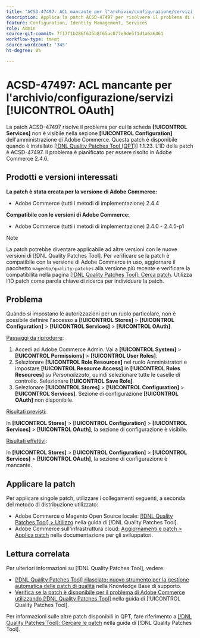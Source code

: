 ```yaml
---
title: "ACSD-47497: ACL mancante per l'archivio/configurazione/servizi [!UICONTROL OAuth]"
description: Applica la patch ACSD-47497 per risolvere il problema di Adobe Commerce quando vengono impostate le autorizzazioni per un particolare ruolo e non puoi definire l’accesso alla sezione di configurazione.
feature: Configuration, Identity Management, Services
role: Admin
source-git-commit: 7f17f1b286f635b8f65ac877e9de5f1d1a6a6461
workflow-type: tm+mt
source-wordcount: '345'
ht-degree: 0%

---
```


# ACSD-47497: ACL mancante per l&#39;archivio/configurazione/servizi [!UICONTROL OAuth]

La patch ACSD-47497 risolve il problema per cui la scheda **[!UICONTROL Services]** non è visibile nella sezione **[!UICONTROL Configuration]** dell&#39;amministrazione di Adobe Commerce. Questa patch è disponibile quando è installato [[!DNL Quality Patches Tool (QPT)]](https://experienceleague.adobe.com/en/docs/commerce-knowledge-base/kb/announcements/commerce-announcements/magento-quality-patches-released-new-tool-to-self-serve-quality-patches) 1.1.23. L’ID della patch è ACSD-47497. Il problema è pianificato per essere risolto in Adobe Commerce 2.4.6.

## Prodotti e versioni interessati

**La patch è stata creata per la versione di Adobe Commerce:**
* Adobe Commerce (tutti i metodi di implementazione) 2.4.4

**Compatibile con le versioni di Adobe Commerce:**
* Adobe Commerce (tutti i metodi di implementazione) 2.4.0 - 2.4.5-p1

>[!NOTE]
>
>La patch potrebbe diventare applicabile ad altre versioni con le nuove versioni di [!DNL Quality Patches Tool]. Per verificare se la patch è compatibile con la versione di Adobe Commerce in uso, aggiornare il pacchetto `magento/quality-patches` alla versione più recente e verificare la compatibilità nella pagina [[!DNL Quality Patches Tool]: Cerca patch](https://experienceleague.adobe.com/tools/commerce-quality-patches/index.html). Utilizza l’ID patch come parola chiave di ricerca per individuare la patch.

## Problema

Quando si impostano le autorizzazioni per un ruolo particolare, non è possibile definire l&#39;accesso a **[!UICONTROL Stores]** > **[!UICONTROL Configuration]** > **[!UICONTROL Services]** > **[!UICONTROL OAuth]**.

<u>Passaggi da riprodurre</u>:

1. Accedi ad Adobe Commerce Admin. Vai a **[!UICONTROL System]** > **[!UICONTROL Permissions]** > **[!UICONTROL User Roles]**.
1. Selezionare **[!UICONTROL Role Resources]** nel ruolo Amministratori e impostare **[!UICONTROL Resource Access]** in **[!UICONTROL Roles Resources]** su _Personalizzato_, quindi selezionare tutte le caselle di controllo. Selezionare **[!UICONTROL Save Role]**.
1. Selezionare **[!UICONTROL Stores]** > **[!UICONTROL Configuration]** > **[!UICONTROL Services]**. Sezione di configurazione **[!UICONTROL OAuth]** non disponibile.

<u>Risultati previsti</u>:

In **[!UICONTROL Stores]** > **[!UICONTROL Configuration]** > **[!UICONTROL Services]** > **[!UICONTROL OAuth]**, la sezione di configurazione è visibile.

<u>Risultati effettivi</u>:

In **[!UICONTROL Stores]** > **[!UICONTROL Configuration]** > **[!UICONTROL Services]** > **[!UICONTROL OAuth]**, la sezione di configurazione è mancante.

## Applicare la patch

Per applicare singole patch, utilizzare i collegamenti seguenti, a seconda del metodo di distribuzione utilizzato:

* Adobe Commerce o Magento Open Source locale: [[!DNL Quality Patches Tool] > Utilizzo](https://experienceleague.adobe.com/docs/commerce-operations/tools/quality-patches-tool/usage.html) nella guida di [!DNL Quality Patches Tool].
* Adobe Commerce sull&#39;infrastruttura cloud: [Aggiornamenti e patch > Applica patch](https://experienceleague.adobe.com/docs/commerce-cloud-service/user-guide/develop/upgrade/apply-patches.html) nella documentazione per gli sviluppatori.

## Lettura correlata

Per ulteriori informazioni su [!DNL Quality Patches Tool], vedere:

* [[!DNL Quality Patches Tool] rilasciato: nuovo strumento per la gestione automatica delle patch di qualità](https://experienceleague.adobe.com/en/docs/commerce-knowledge-base/kb/announcements/commerce-announcements/magento-quality-patches-released-new-tool-to-self-serve-quality-patches) nella Knowledge Base di supporto.
* [Verifica se la patch è disponibile per il problema di Adobe Commerce utilizzando  [!DNL Quality Patches Tool]](/help/tools/quality-patches-tool/patches-available-in-qpt/check-patch-for-magento-issue-with-magento-quality-patches.md) nella guida di [!UICONTROL Quality Patches Tool].


Per informazioni sulle altre patch disponibili in QPT, fare riferimento a [[!DNL Quality Patches Tool]: Cercare le patch](https://experienceleague.adobe.com/tools/commerce-quality-patches/index.html) nella guida di [!DNL Quality Patches Tool].
